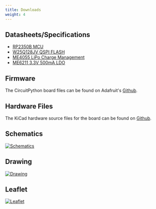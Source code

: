 ```yaml
---
title: Downloads
weight: 4
---
```


## Datasheets/Specifications
- [RP2350B MCU](https://datasheets.raspberrypi.org/rp2350/rp2350_datasheet.pdf)
- [W25Q128JV QSPI FLASH](https://www.winbond.com/resource-files/w25q128jv%20revf%2003272018%20plus.pdf)
- [ME4055 LiPo Charge Management](https://datasheet.lcsc.com/lcsc/2207251602_MICRONE-Nanjing-Micro-One-Elec-ME4055AM6G-N_C82121.pdf)
- [ME6211 3.3V 500mA LDO](https://datasheet.lcsc.com/szlcsc/Nanjing-Micro-One-Elec-ME6211C33M5G-N_C82942.pdf)

## Firmware
The CircuitPython board files can be found on Adafruit's [Github](https://github.com/adafruit/circuitpython/tree/main/ports/raspberrypi/boards/solderparty_rp2350_stamp_xl).

## Hardware Files
The KiCad hardware source files for the board can be found on [Github](https://github.com/solderparty/rp2350_stamp_xl_hw/).

## Schematics

<div class="text-center">

[![Schematics](/docs/rp2350-stamp-xl/schematics_rp2350_stamp_xl.png)](/docs/rp2350-stamp-xl/schematics_rp2350_stamp_xl.png)

</div>

## Drawing

<div class="text-center">

[![Drawing](/docs/rp2350-stamp-xl/drawing_rp2350_stamp_xl.png)](/docs/rp2350-stamp-xl/drawing_rp2350_stamp_xl.png)

</div>

## Leaflet

<div class="text-center">

[![Leaflet](/docs/rp2350-stamp-xl/leaflet_rp2350_stamp_xl.png)](/docs/rp2350-stamp-xl/leaflet_rp2350_stamp_xl.png)

</div>
